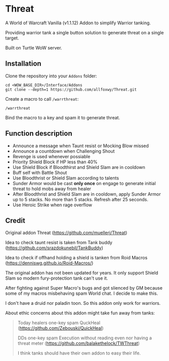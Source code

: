 # Threat

A World of Warcraft Vanilla (v1.1.12) Addon to simplify Warrior tanking.

Providing warrior tank a single button solution to generate threat on a single target.

Built on Turtle WoW server.


## Installation

Clone the repository into your `Addons` folder:

    cd <WOW_BASE_DIR>/Interface/Addons
    git clone --depth=1 https://github.com/allfoxwy/Threat.git

Create a macro to call `/warrthreat`:

    /warrthreat

Bind the macro to a key and spam it to generate threat.


## Function description
- Announce a message when Taunt resist or Mocking Blow missed
- Announce a countdown when Challenging Shout
- Revenge is used whenever possiable
- Priority Shield Block if HP less than 40%
- Use Shield Block if Bloodthirst and Shield Slam are in cooldown
- Buff self with Battle Shout
- Use Bloodthrist or Shield Slam according to talents
- Sunder Armor would be cast **only once** on engage to generate initial threat to hold mobs away from healer
- After Bloodthrist and Shield Slam are in cooldown, apply Sunder Armor up to 5 stacks. No more than 5 stacks. Refresh after 25 seconds.
- Use Heroic Strike when rage overflow


## Credit

Original addon Threat (https://github.com/muellerj/Threat)

Idea to check taunt resist is taken from Tank buddy (https://github.com/srazdokunebil/TankBuddy)

Idea to check if offhand holding a shield is tanken from Roid Macros (https://denniswg.github.io/Roid-Macros/)

The original addon has not been updated for years. It only support Shield Slam so modern fury-protection tank can't use it.

After fighting against Super Macro's bugs and got slienced by GM because some of my macros misbehaving spam World chat. I decide to make this.

I don't have a druid nor paladin toon. So this addon only work for warriors.

About ethic concerns about this addon might take fun away from tanks:
> Today healers one-key spam QuckHeal (https://github.com/Zebouski/QuickHeal)
>
> DDs one-key spam Execution without reading even nor having a threat meter (https://github.com/balakethelock/TWThreat)
>
> I think tanks should have their own addon to easy their life.


